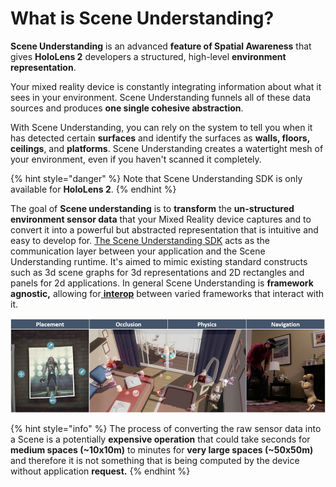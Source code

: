 # What is Scene Understanding?

**Scene Understanding** is an advanced **feature of Spatial Awareness** that gives **HoloLens 2** developers a structured, high-level **environment representation**.

Your mixed reality device is constantly integrating information about what it sees in your environment. Scene Understanding funnels all of these data sources and produces **one single cohesive abstraction**.

With Scene Understanding, you can rely on the system to tell you when it has detected certain **surfaces** and identify the surfaces as **walls, floors, ceilings**, and **platforms**. Scene Understanding creates a watertight mesh of your environment, even if you haven't scanned it completely.

{% hint style="danger" %}
Note that Scene Understanding SDK is only available for **HoloLens 2**.
{% endhint %}

The goal of **Scene understanding** is to **transform** the **un-structured environment sensor data** that your Mixed Reality device captures and to convert it into a powerful but abstracted representation that is intuitive and easy to develop for. [The Scene Understanding SDK](https://aka.ms/UnitySceneUnderstandingSDK) acts as the communication layer between your application and the Scene Understanding runtime. It's aimed to mimic existing standard constructs such as 3d scene graphs for 3d representations and 2D rectangles and panels for 2d applications. In general Scene Understanding is **framework agnostic,** allowing for[ **interop**](../../../glossary/#interoperability) between varied frameworks that interact with it.

![Common spatial mapping usage scenarios: placement, occlusion, physics and navigation.](../../../.gitbook/assets/sceneunderstandingusage.png)

{% hint style="info" %}
The process of converting the raw sensor data into a Scene is a potentially **expensive operation** that could take seconds for **medium spaces \(~10x10m\)** to minutes for **very large spaces \(~50x50m\)** and therefore it is not something that is being computed by the device without application **request.**
{% endhint %}

